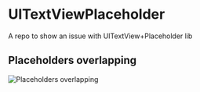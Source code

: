 # UITextViewPlaceholder
A repo to show an issue with UITextView+Placeholder lib

## Placeholders overlapping
![Placeholders overlapping](https://i.imgur.com/bE2kjWn.png "Placeholder overlapping")

